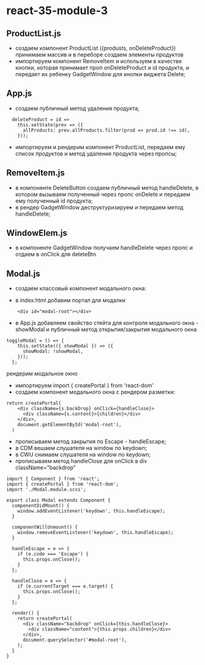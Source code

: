 # react-35-module-3

## ProductList.js

- создаем компонент ProductList ({produsts, onDeleteProduct}) принимаем массив и
  в переборе создаем элементы продуктов
- импортируем компонент RemoveItem и используем в качестве кнопки, которая
  принимает проп onDeleteProduct и id продукта, и передает их ребенку
  GadgetWindow для кнопки виджета Delete;

## App.js

- создаем публичный метод удаления продукта;

```
  deleteProduct = id =>
    this.setState(prev => ({
      allProducts: prev.allProducts.filter(prod => prod.id !== id),
    }));
```

- импортируем и рендерим компонент ProductList, передаем ему список продуктов и
  метод удаления продукта через пропсы;

## RemoveItem.js

- в компоненте DeleteButton создаем публичный метод handleDelete, в котором
  вызываем полученный через пропс onDelete и передаем ему полученный id
  продукта;
- в рендер GadgetWindow деструктуризируем и передаем метод handleDelete;

## WindowElem.js

- в компоненте GadgetWindow получаем handleDelete через пропс и отдаем в onClick
  для deleteBtn

## Modal.js

- создаем классовый компонент модального окна:

* в index.html добавим портал для модалки
```
    <div id="modal-root"></div>
```
* в App.js добавляем 
свойство стейта для контроля модального окна - showModal
и публичный метод открытия/закрытия модального окна

```
toggleModal = () => {
    this.setState(({ showModal }) => ({
      showModal: !showModal,
    }));
  };
```
рендерим модальное окно 

- импортируем import { createPortal } from 'react-dom'
- создаем компонент модального окна с рендером разметки:

```
return createPortal(
    <div className={s.backDrop} onClick={handleClose}>
      <div className={s.content}>{children}</div>
    </div>,
    document.getElementById('modal-root'),
  )
```

- прописываем метод закрытия по Escape - handleEscape;
- в CDM вешаем слушателя на window по keydown;
- в CWU снимаем слушателя на window по keydown;
- прописываем метод handleClose для onClick в div className="backdrop"

```
import { Component } from 'react';
import { createPortal } from 'react-dom';
import './Modal.module.scss';

export class Modal extends Component {
  componentDidMount() {
    window.addEventListener('keydown', this.handleEscape);
  }

  componentWillUnmount() {
    window.removeEventListener('keydown', this.handleEscape);
  }

  handleEscape = e => {
    if (e.code === 'Escape') {
      this.props.onClose();
    }
  };

  handleClose = e => {
    if (e.currentTarget === e.target) {
      this.props.onClose();
    }
  };

  render() {
    return createPortal(
      <div className="backdrop" onClick={this.handleClose}>
        <div className="content">{this.props.children}</div>
      </div>,
      document.querySelector('#modal-root'),
    );
  }
}
```
